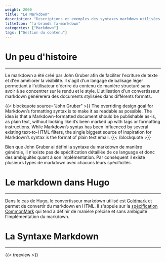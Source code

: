 ```yaml
---
weight: 2000
title: "Le Markdown"
description: "Descriptions et exemples des syntaxes markdown utilisées dans Hugo."
titleIcon: "fa-brands fa-markdown"
categories: ["Markdown"]
tags: ["Gestion du contenu"]
---
```


# Un peu d'histoire
---

Le markdown a été créé par John Gruber afin de faciliter l'ecriture de texte et d'en améliorer la visibilité. Il s'agit d'un langage de balisage léger permettant à l'utilisateur d'écrire du contenu de manière structuré sans avoir à se concentrer sur le rendu et le style. L'utilisation d'un convertisseur markdown générerera des documents stylisées dans différents formats.

{{< blockquote source="John Gruber" >}}
The overriding design goal for Markdown’s formatting syntax is to make it as readable as possible. The idea is that a Markdown-formatted document should be publishable as-is, as plain text, without looking like it’s been marked up with tags or formatting instructions. While Markdown’s syntax has been influenced by several existing text-to-HTML filters, the single biggest source of inspiration for Markdown’s syntax is the format of plain text email.
{{< /blockquote >}}

Bien que John Gruber ai défini la syntaxe du markdown de manière générale, il n'existe pas de spécification détaillée de ce language et donc des ambiguités quant à son implémentation. Par conséquent il existe plusieurs types de markdown avec chacuns leurs spécificités.

# Le markdown dans Hugo
---

Dans le cas de Hugo, le convertisseur markdown utilisé est [Goldmark](https://github.com/yuin/goldmark/) et permet de convertir du markdown en HTML. Il s'appuie sur la [spécification CommonMark](https://spec.commonmark.org/current/) qui tend à définir de manière précise et sans ambiguité l'implémentation du markdown.

# La Syntaxe Markdown
---

{{< treeview >}}